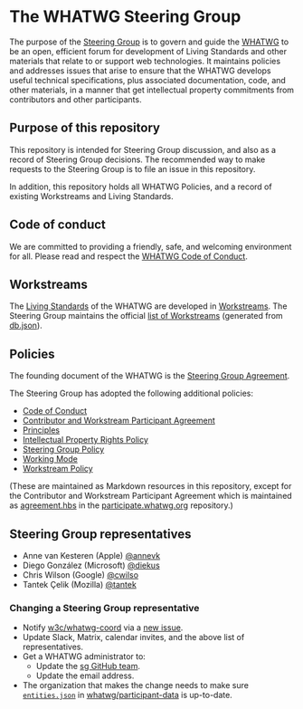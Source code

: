# The WHATWG Steering Group

The purpose of the [Steering Group](https://whatwg.org/sg-agreement#steering-group) is to govern and
guide the [WHATWG](https://whatwg.org) to be an open, efficient forum for development of Living
Standards and other materials that relate to or support web technologies.  It maintains policies and
addresses issues that arise to ensure that the WHATWG develops useful technical specifications, plus
associated documentation, code, and other materials, in a manner that get intellectual property
commitments from contributors and other participants.


## Purpose of this repository

This repository is intended for Steering Group discussion, and also as a record of Steering Group
decisions. The recommended way to make requests to the Steering Group is to file an issue in this
repository.

In addition, this repository holds all WHATWG Policies, and a record of existing Workstreams and
Living Standards.


## Code of conduct

We are committed to providing a friendly, safe, and welcoming environment for all. Please read and
respect the [WHATWG Code of Conduct](https://whatwg.org/code-of-conduct).


## Workstreams

The [Living Standards](https://whatwg.org/workstream-policy#living-standard) of the WHATWG are
developed in [Workstreams](https://whatwg.org/workstream-policy#workstream). The Steering Group
maintains the official [list of Workstreams](https://whatwg.org/workstreams) (generated from
[db.json](./db.json)).


## Policies

The founding document of the WHATWG is the
[Steering Group Agreement](https://whatwg.org/sg-agreement).

The Steering Group has adopted the following additional policies:

* [Code of Conduct](https://whatwg.org/code-of-conduct)
* [Contributor and Workstream Participant Agreement](https://participate.whatwg.org/agreement)
* [Principles](https://whatwg.org/principles)
* [Intellectual Property Rights Policy](https://whatwg.org/ipr-policy)
* [Steering Group Policy](https://whatwg.org/sg-policy)
* [Working Mode](https://whatwg.org/working-mode)
* [Workstream Policy](https://whatwg.org/workstream-policy)

(These are maintained as Markdown resources in this repository, except for the Contributor and
Workstream Participant Agreement which is maintained as
[agreement.hbs](https://github.com/whatwg/participate.whatwg.org/commits/main/agreement.hbs) in the
[participate.whatwg.org](https://github.com/whatwg/participate.whatwg.org) repository.)


## Steering Group representatives

* Anne van Kesteren (Apple) [@annevk](https://github.com/annevk)
* Diego González (Microsoft) [@diekus](https://github.com/diekus)
* Chris Wilson (Google) [@cwilso](https://github.com/cwilso)
* Tantek Çelik (Mozilla) [@tantek](https://github.com/tantek)

### Changing a Steering Group representative

* Notify [w3c/whatwg-coord](https://github.com/w3c/whatwg-coord) via a [new issue](https://github.com/w3c/whatwg-coord/issues/new).
* Update Slack, Matrix, calendar invites, and the above list of representatives.
* Get a WHATWG administrator to:
  * Update the [sg GitHub team](https://github.com/whatwg/meta/blob/main/GITHUB-TEAMS.md).
  * Update the email address.
* The organization that makes the change needs to make sure [`entities.json`](https://github.com/whatwg/participant-data/blob/main/entities.json) in [whatwg/participant-data](https://github.com/whatwg/participant-data) is up-to-date.
